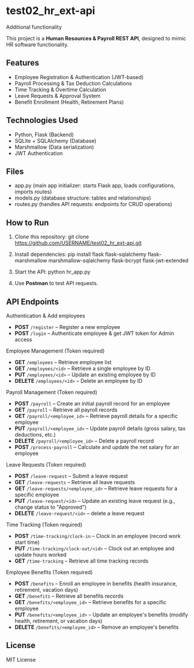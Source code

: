 # test02_hr_ext-api
 Additional functionality
 
This project is a **Human Resources & Payroll REST API**, designed to mimic HR software functionality.

## Features
- Employee Registration & Authentication (JWT-based)  
- Payroll Processing & Tax Deduction Calculations  
- Time Tracking & Overtime Calculation  
- Leave Requests & Approval System  
- Benefit Enrollment (Health, Retirement Plans)  

## Technologies Used
- Python, Flask (Backend)
- SQLite + SQLAlchemy (Database)
- Marshmallow (Data serialization)
- JWT Authentication

## Files
- app.py (main app initializer:	starts Flask app, loads configurations, imports routes)
- models.py	(database structure: tables and relationships)
- routes.py	(handles API requests: endpoints for CRUD operations)

## How to Run
1. Clone this repository: 
git clone https://github.com/USERNAME/test02_hr_ext-api.git

2. Install dependencies: 
pip install flask flask-sqlalchemy flask-marshmallow marshmallow-sqlalchemy flask-bcrypt flask-jwt-extended

3. Start the API:
python hr_app.py

4. Use **Postman** to test API requests.

## API Endpoints
Authentication & Add employees
- **POST** `/register` – Register a new employee
- **POST** `/login` – Authenticate employee & get JWT token for Admin access

Employee Management (Token required)
- **GET** `/employees` – Retrieve employee list
- **GET** `/employees/<id>` – Retrieve a single employee by ID
- **PUT** `/employees/<id>` – Update an existing employee by ID
- **DELETE** `/employees/<id>` – Delete an employee by ID

Payroll Management (Token required)
- **POST** `/payroll` – Create an initial payroll record for an employee
- **GET** `/payroll` – Retrieve all payroll records
- **GET** `/payroll/<employee_id>` – Retrieve payroll details for a specific employee
- **PUT** `/payroll/<employee_id>` – Update payroll details (gross salary, tax deductions, etc.)
- **DELETE** `/payroll/<employee_id>` – Delete a payroll record
- **POST** `/process-payroll` – Calculate and update the net salary for an employee

Leave Requests (Token required)
- **POST** `/leave-request` – Submit a leave request
- **GET** `/leave-requests` – Retrieve all leave requests
- **GET** `/leave-requests/<employee_id>` – Retrieve leave requests for a specific employee
- **PUT** `/leave-request/<id>` – Update an existing leave request (e.g., change status to "Approved")
- **DELETE** `/leave-request/<id>` – delete a leave request

Time Tracking (Token required)
- **POST** `/time-tracking/clock-in` – Clock in an employee (record work start time)
- **PUT** `/time-tracking/clock-out/<id>` – Clock out an employee and update hours worked
- **GET** `/time-tracking` – Retrieve all time tracking records

Employee Benefits (Token required)
- **POST** `/benefits` – Enroll an employee in benefits (health insurance, retirement, vacation days)
- **GET** `/benefits` – Retrieve all benefits records
- **GET** `/benefits/<employee_id>` – Retrieve benefits for a specific employee
- **PUT** `/benefits/<employee_id>` – Update an employee's benefits (modify health, retirement, or vacation days)
- **DELETE** `/benefits/<employee_id>` – Remove an employee's benefits

## License
MIT License

